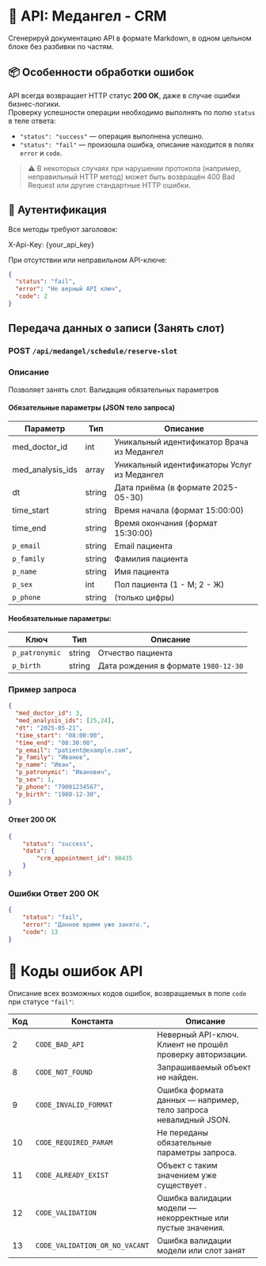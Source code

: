 # 📘 API:  Медангел - CRM
Сгенерируй документацию API в формате Markdown, в одном цельном блоке без разбивки по частям.

## 📦 Особенности обработки ошибок

API всегда возвращает HTTP статус **200 OK**, даже в случае ошибки бизнес-логики.  
Проверку успешности операции необходимо выполнять по полю `status` в теле ответа:

- `"status": "success"` — операция выполнена успешно.
- `"status": "fail"` — произошла ошибка, описание находится в полях `error` и `code`.

> ⚠️ В некоторых случаях при нарушении протокола (например, неправильный HTTP метод) может быть возвращён 400 Bad Request или другие стандартные HTTP ошибки.

## 🔐 Аутентификация

Все методы требуют заголовок:

X-Api-Key: {your_api_key}

При отсутствии или неправильном API-ключе:
```json
{
  "status": "fail",
  "error": "Не верный API ключ",
  "code": 2
}
```


## Передача данных о записи (Занять слот)

### POST `/api/medangel/schedule/reserve-slot`

### Описание

Позволяет занять слот. Валидация обязательных параметров

#### Обязательные параметры (JSON тело запроса)

| Параметр        | Тип     | Описание                                   |
|-----------------|---------|--------------------------------------------|
| med_doctor_id   | int     | Уникальный идентификатор Врача из Медангел |
| med_analysis_ids| array   | Уникальный идентификаторы Услуг из Медангел|
| dt              | string  | Дата приёма (в формате 2025-05-30)         |
| time_start      | string  | Время начала (формат 15:00:00)             |
| time_end        | string  | Время окончания (формат 15:30:00)          |
| `p_email`       | string  | Email пациента                             |
| `p_family`      | string  | Фамилия пациента                           |
| `p_name`        | string  | Имя пациента                               |
| `p_sex`         | int     | Пол пациента (1 - М; 2 - Ж)                |
| `p_phone`       | string  | (только цифры)                             |

#### Необязательные параметры:

| Ключ                | Тип     | Описание                                           |
|---------------------|---------|----------------------------------------------------|
| `p_patronymic`      | string  | Отчество пациента                                  |
| `p_birth`           | string  | Дата рождения в формате `1980-12-30`               |

### Пример запроса

```json
{
  "med_doctor_id": 3,
  "med_analysis_ids": [25,24],
  "dt": "2025-05-21",
  "time_start": "08:00:00",
  "time_end": "08:30:00",
  "p_email": "patient@example.com",
  "p_family": "Иванов",
  "p_name": "Иван", 
  "p_patronymic": "Иванович",
  "p_sex": 1,
  "p_phone": "79001234567",
  "p_birth": "1980-12-30",
}
```

#### Ответ 200 ОК
```json
{
    "status": "success",
    "data": {
        "crm_appointment_id": 98435
    }
}
```

### Ошибки Ответ 200 ОК
```json
{
    "status": "fail",
    "error": "Данное время уже занято.",
    "code": 13
}
```




# 🧾 Коды ошибок API

Описание всех возможных кодов ошибок, возвращаемых в поле `code` при статусе `"fail"`:

| Код | Константа                     | Описание                                                         |
|-----|-------------------------------|------------------------------------------------------------------|
| 2   | `CODE_BAD_API`                | Неверный API-ключ. Клиент не прошёл проверку авторизации.        |
| 8   | `CODE_NOT_FOUND`              | Запрашиваемый объект  не найден.                                 |
| 9   | `CODE_INVALID_FORMAT`         | Ошибка формата данных — например, тело запроса невалидный JSON.  |
| 10  | `CODE_REQUIRED_PARAM`         | Не переданы обязательные параметры запроса.                      |
| 11  | `CODE_ALREADY_EXIST`          | Объект с таким значением уже существует .                        |
| 12  | `CODE_VALIDATION`             | Ошибка валидации модели — некорректные или пустые значения.      |
| 13  | `CODE_VALIDATION_OR_NO_VACANT`| Ошибка валидации модели или слот занят                           |
